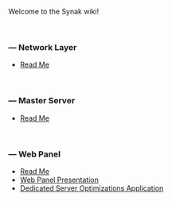 Welcome to the Synak wiki!

&#160;

### &#8212; Network Layer
* [Read Me](/code/cpp/network%20layer/README.md)

&#160;

### &#8212; Master Server
* [Read Me](/code/cpp/master%20server/README.md)

&#160;

### &#8212; Web Panel
* [Read Me](/code/web/README.md)
* [Web Panel Presentation](wp/wp_presentation.md)
* [Dedicated Server Optimizations Application](wp/wp_optimization.md)

&#160;
